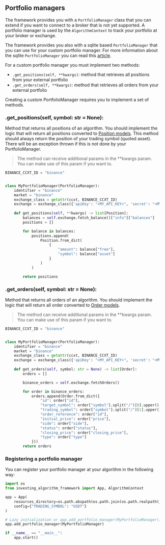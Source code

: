 ## Portfolio managers
The framework provides you with a `PortfolioManager` class that you can extend if you want to connect to a broker that is
not yet supported. A portfolio manager is used by the `AlgorithmContext` to track your portfolio at your broker or exchange.

The framework provides you also with a sqlite based `PortfolioManager` that you can use for your custom 
portfolio manager. For more information about the sqlite `PortfolioManager` you can read this [article]((/documentation/guides/sqlite#PorftolioManager)).

For a custom portfolio manager you must implement two methods:

* `.get_positions(self, **kwargs)`: method that retrieves all positions from your external portfolio
* `.get_orders(self, **kwargs)`: method that retrieves all orders from your external portfolio

Creating a custom PortfolioManager requires you to implement a set of methods.  

### .get_positions(self, symbol: str = None):
Method that returns all positions of an algorithm. You should implement the logic that will return all positions 
converted to [Position models](/documentation/guides/models#Position). This method should always return the position 
of your trading symbol (quoted asset). There will be an exception thrown if this is not done by your PortfolioManager.

> The method can receive additional params in the **kwargs param. You can make use of this param if you want to.

```python
BINANCE_CCXT_ID = "binance"


class MyPortfolioManager(PortfolioManager):
    identifier = "binance"
    market = "binance"
    exchange_class = getattr(ccxt, BINANCE_CCXT_ID)
    exchange = exchange_class({'apiKey': "<MY_API_KEY>", 'secret': "<MY_SECRET>"})
    
    def get_positions(self, **kwargs) -> list[Position]:
        balances = self.exchange.fetch_balance()["info"]["balances"]
        positions = []

        for balance in balances:
            positions.append(
                Position.from_dict(
                    {
                        "amount": balance["free"],
                        "symbol": balance["asset"]
                    }
                )
            )

        return positions
```

### .get_orders(self, symbol: str = None):
Method that returns all orders of an algorithm. You should implement the logic that will return all order
converted to [Order models](/documentation/guides/models#Order).

> The method can receive additional params in the **kwargs param. You can make use of this param if you want to.

```python
BINANCE_CCXT_ID = "binance"


class MyPortfolioManager(PortfolioManager):
    identifier = "binance"
    market = "binance"
    exchange_class = getattr(ccxt, BINANCE_CCXT_ID)
    exchange = exchange_class({'apiKey': "<MY_API_KEY>", 'secret': "<MY_SECRET>"})
    
    def get_orders(self, symbol: str = None) -> list[Order]:
        orders = []

        binance_orders = self.exchange.fetchOrders()

        for order in binance_orders:
            orders.append(Order.from_dict({
                "id": order["id"],
                "target_symbol": order["symbol"].split("/")[0].upper(),
                "trading_symbol": order["symbol"].split("/")[1].upper(),
                "order_reference": order["id"],
                "initial_price": order["price"],
                "side": order["side"],
                "status": order["status"],
                "closing_price": order["closing_price"],
                "type": order["type"]
            }))
        return orders
```
### Registering a portfolio manager
You can register your portfolio manager at your algorithm in the following way:


```python
import os
from investing_algorithm_framework import App, AlgorithmContext

app = App(
    resources_directory=os.path.abspath(os.path.join(os.path.realpath(__file__), os.pardir)),
    config={"TRADING_SYMBOL": "USDT"}
)

# Lazy initialization or app.add_portfolio_manager(MyPortfolioManager())
app.add_portfolio_manager(MyPortfolioManager)

if __name__ == "__main__":
    app.start()
```


